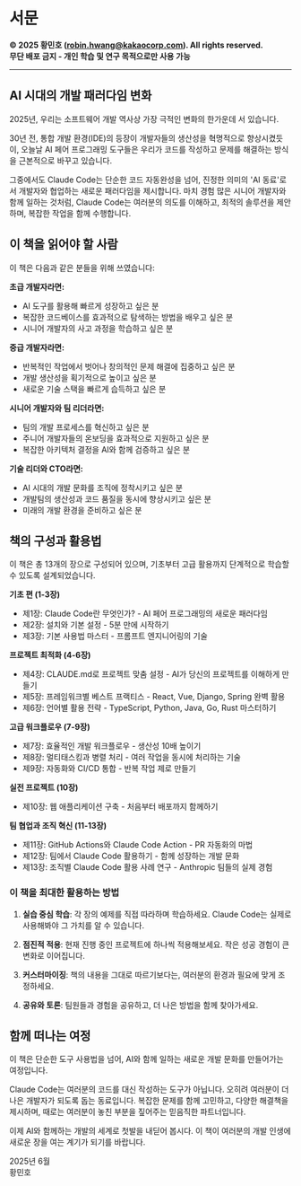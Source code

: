 # 서문

**© 2025 황민호 (robin.hwang@kakaocorp.com). All rights reserved.**  
**무단 배포 금지 - 개인 학습 및 연구 목적으로만 사용 가능**

---

## AI 시대의 개발 패러다임 변화

2025년, 우리는 소프트웨어 개발 역사상 가장 극적인 변화의 한가운데 서 있습니다. 

30년 전, 통합 개발 환경(IDE)의 등장이 개발자들의 생산성을 혁명적으로 향상시켰듯이, 오늘날 AI 페어 프로그래밍 도구들은 우리가 코드를 작성하고 문제를 해결하는 방식을 근본적으로 바꾸고 있습니다.

그중에서도 Claude Code는 단순한 코드 자동완성을 넘어, 진정한 의미의 'AI 동료'로서 개발자와 협업하는 새로운 패러다임을 제시합니다. 마치 경험 많은 시니어 개발자와 함께 일하는 것처럼, Claude Code는 여러분의 의도를 이해하고, 최적의 솔루션을 제안하며, 복잡한 작업을 함께 수행합니다.

## 이 책을 읽어야 할 사람

이 책은 다음과 같은 분들을 위해 쓰였습니다:

**초급 개발자라면:**
- AI 도구를 활용해 빠르게 성장하고 싶은 분
- 복잡한 코드베이스를 효과적으로 탐색하는 방법을 배우고 싶은 분
- 시니어 개발자의 사고 과정을 학습하고 싶은 분

**중급 개발자라면:**
- 반복적인 작업에서 벗어나 창의적인 문제 해결에 집중하고 싶은 분
- 개발 생산성을 획기적으로 높이고 싶은 분
- 새로운 기술 스택을 빠르게 습득하고 싶은 분

**시니어 개발자와 팀 리더라면:**
- 팀의 개발 프로세스를 혁신하고 싶은 분
- 주니어 개발자들의 온보딩을 효과적으로 지원하고 싶은 분
- 복잡한 아키텍처 결정을 AI와 함께 검증하고 싶은 분

**기술 리더와 CTO라면:**
- AI 시대의 개발 문화를 조직에 정착시키고 싶은 분
- 개발팀의 생산성과 코드 품질을 동시에 향상시키고 싶은 분
- 미래의 개발 환경을 준비하고 싶은 분

## 책의 구성과 활용법

이 책은 총 13개의 장으로 구성되어 있으며, 기초부터 고급 활용까지 단계적으로 학습할 수 있도록 설계되었습니다.

**기초 편 (1-3장)**
- 제1장: Claude Code란 무엇인가? - AI 페어 프로그래밍의 새로운 패러다임
- 제2장: 설치와 기본 설정 - 5분 만에 시작하기
- 제3장: 기본 사용법 마스터 - 프롬프트 엔지니어링의 기술

**프로젝트 최적화 (4-6장)**
- 제4장: CLAUDE.md로 프로젝트 맞춤 설정 - AI가 당신의 프로젝트를 이해하게 만들기
- 제5장: 프레임워크별 베스트 프랙티스 - React, Vue, Django, Spring 완벽 활용
- 제6장: 언어별 활용 전략 - TypeScript, Python, Java, Go, Rust 마스터하기

**고급 워크플로우 (7-9장)**
- 제7장: 효율적인 개발 워크플로우 - 생산성 10배 높이기
- 제8장: 멀티태스킹과 병렬 처리 - 여러 작업을 동시에 처리하는 기술
- 제9장: 자동화와 CI/CD 통합 - 반복 작업 제로 만들기

**실전 프로젝트 (10장)**
- 제10장: 웹 애플리케이션 구축 - 처음부터 배포까지 함께하기

**팀 협업과 조직 혁신 (11-13장)**
- 제11장: GitHub Actions와 Claude Code Action - PR 자동화의 마법
- 제12장: 팀에서 Claude Code 활용하기 - 함께 성장하는 개발 문화
- 제13장: 조직별 Claude Code 활용 사례 연구 - Anthropic 팀들의 실제 경험

### 이 책을 최대한 활용하는 방법

1. **실습 중심 학습**: 각 장의 예제를 직접 따라하며 학습하세요. Claude Code는 실제로 사용해봐야 그 가치를 알 수 있습니다.

2. **점진적 적용**: 현재 진행 중인 프로젝트에 하나씩 적용해보세요. 작은 성공 경험이 큰 변화로 이어집니다.

3. **커스터마이징**: 책의 내용을 그대로 따르기보다는, 여러분의 환경과 필요에 맞게 조정하세요.

4. **공유와 토론**: 팀원들과 경험을 공유하고, 더 나은 방법을 함께 찾아가세요.

## 함께 떠나는 여정

이 책은 단순한 도구 사용법을 넘어, AI와 함께 일하는 새로운 개발 문화를 만들어가는 여정입니다. 

Claude Code는 여러분의 코드를 대신 작성하는 도구가 아닙니다. 오히려 여러분이 더 나은 개발자가 되도록 돕는 동료입니다. 복잡한 문제를 함께 고민하고, 다양한 해결책을 제시하며, 때로는 여러분이 놓친 부분을 짚어주는 믿음직한 파트너입니다.

이제 AI와 함께하는 개발의 세계로 첫발을 내딛어 봅시다. 이 책이 여러분의 개발 인생에 새로운 장을 여는 계기가 되기를 바랍니다.

2025년 6월  
황민호